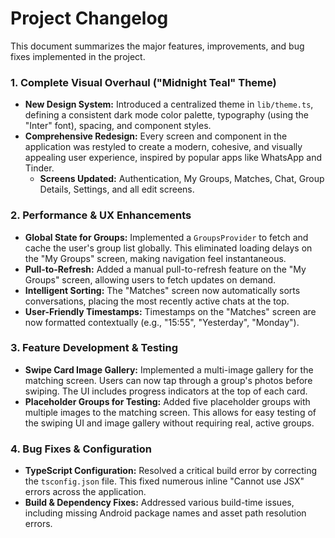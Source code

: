 # Project Changelog

This document summarizes the major features, improvements, and bug fixes implemented in the project.

### 1. Complete Visual Overhaul ("Midnight Teal" Theme)

*   **New Design System:** Introduced a centralized theme in `lib/theme.ts`, defining a consistent dark mode color palette, typography (using the "Inter" font), spacing, and component styles.
*   **Comprehensive Redesign:** Every screen and component in the application was restyled to create a modern, cohesive, and visually appealing user experience, inspired by popular apps like WhatsApp and Tinder.
    *   **Screens Updated:** Authentication, My Groups, Matches, Chat, Group Details, Settings, and all edit screens.

### 2. Performance & UX Enhancements

*   **Global State for Groups:** Implemented a `GroupsProvider` to fetch and cache the user's group list globally. This eliminated loading delays on the "My Groups" screen, making navigation feel instantaneous.
*   **Pull-to-Refresh:** Added a manual pull-to-refresh feature on the "My Groups" screen, allowing users to fetch updates on demand.
*   **Intelligent Sorting:** The "Matches" screen now automatically sorts conversations, placing the most recently active chats at the top.
*   **User-Friendly Timestamps:** Timestamps on the "Matches" screen are now formatted contextually (e.g., "15:55", "Yesterday", "Monday").

### 3. Feature Development & Testing

*   **Swipe Card Image Gallery:** Implemented a multi-image gallery for the matching screen. Users can now tap through a group's photos before swiping. The UI includes progress indicators at the top of each card.
*   **Placeholder Groups for Testing:** Added five placeholder groups with multiple images to the matching screen. This allows for easy testing of the swiping UI and image gallery without requiring real, active groups.

### 4. Bug Fixes & Configuration

*   **TypeScript Configuration:** Resolved a critical build error by correcting the `tsconfig.json` file. This fixed numerous inline "Cannot use JSX" errors across the application.
*   **Build & Dependency Fixes:** Addressed various build-time issues, including missing Android package names and asset path resolution errors.
